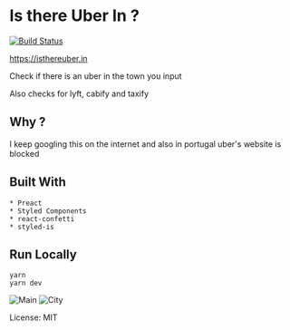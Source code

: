 # Is there Uber In ?

[![Build Status](https://travis-ci.org/SaraVieira/uber-cities.svg)](https://travis-ci.org/SaraVieira/uber-cities)

https://isthereuber.in

Check if there is an uber in the town you input

Also checks for lyft, cabify and taxify

## Why ?

I keep googling this on the internet and also in portugal uber's website is blocked

## Built With
    * Preact
    * Styled Components
    * react-confetti
    * styled-is

## Run Locally

```
yarn
yarn dev
```


![Main](https://i.imgur.com/GVOZqEk.png)
![City](https://i.imgur.com/ZSJbba6.png)

License: MIT
